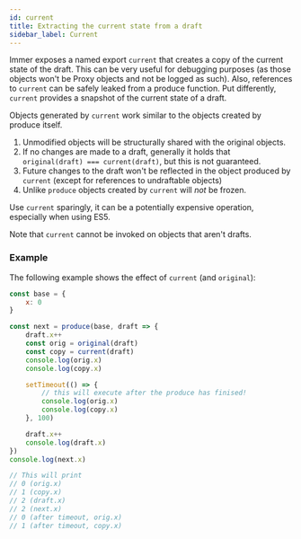 ```yaml
---
id: current
title: Extracting the current state from a draft
sidebar_label: Current
---
```


<center>
<div data-ea-publisher="immerjs" data-ea-type="image" class="horizontal bordered"></div>
</center>

Immer exposes a named export `current` that creates a copy of the current state of the draft. This can be very useful for debugging purposes (as those objects won't be Proxy objects and not be logged as such). Also, references to `current` can be safely leaked from a produce function. Put differently, `current` provides a snapshot of the current state of a draft.

Objects generated by `current` work similar to the objects created by produce itself.

1. Unmodified objects will be structurally shared with the original objects.
1. If no changes are made to a draft, generally it holds that `original(draft) === current(draft)`, but this is not guaranteed.
1. Future changes to the draft won't be reflected in the object produced by `current` (except for references to undraftable objects)
1. Unlike `produce` objects created by `current` will _not_ be frozen.

Use `current` sparingly, it can be a potentially expensive operation, especially when using ES5.

Note that `current` cannot be invoked on objects that aren't drafts.

### Example

The following example shows the effect of `current` (and `original`):

```js
const base = {
	x: 0
}

const next = produce(base, draft => {
	draft.x++
	const orig = original(draft)
	const copy = current(draft)
	console.log(orig.x)
	console.log(copy.x)

	setTimeout(() => {
		// this will execute after the produce has finised!
		console.log(orig.x)
		console.log(copy.x)
	}, 100)

	draft.x++
	console.log(draft.x)
})
console.log(next.x)

// This will print
// 0 (orig.x)
// 1 (copy.x)
// 2 (draft.x)
// 2 (next.x)
// 0 (after timeout, orig.x)
// 1 (after timeout, copy.x)
```
